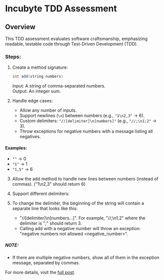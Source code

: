 # Incubyte TDD Assessment

## Overview
This TDD assessment evaluates software craftsmanship, emphasizing readable, testable code through Test-Driven Development (TDD).
  
### Steps:
1. Create a method signature:
    ```java
    int add(string numbers)
    ```
    Input: A string of comma-separated numbers.  
    Output: An integer sum.

2. Handle edge cases:
   - Allow any number of inputs.
   - Support newlines (`\n`) between numbers (e.g., `"1\n2,3"` → 6).
   - Custom delimiters: `"//[delimiter]\n[numbers]"` (e.g., `"//;\n1;2"` → 3).
   - Throw exceptions for negative numbers with a message listing all negatives.

#### Examples:
  - `""` → 0
  - `"1"` → 1
  - `"1,5"` → 6
3. Allow the add method to handle new lines between numbers (instead of commas). ("1\n2,3" should return 6)

4. Support different delimiters:

5. To change the delimiter, the beginning of the string will contain a separate line that looks like this:
   - "//[delimiter]\n[numbers…]". For example, "//;\n1;2" where the delimiter is ";" should return 3.
   - Calling add with a negative number will throw an exception: "negative numbers not allowed <negative_number>".

##### NOTE:
  - If there are multiple negative numbers, show all of them in the exception message, separated by commas.

For more details, visit the [full post](https://blog.incubyte.co/blog/tdd-assessment/).
